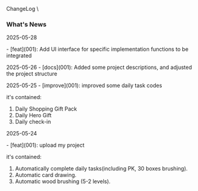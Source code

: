 ChangeLog
\
###  What's News

2025-05-28

\- [feat]\(001\): Add UI interface for specific implementation functions to be integrated


2025-05-26
\- [docs]\(001\): Added some project descriptions, and adjusted the project structure

2025-05-25
\- [improve]\(001\): improved some daily task codes

it's contained: 
1. Daily Shopping Gift Pack
2. Daily Hero Gift
3. Daily check-in

2025-05-24

\- [feat]\(001\): upload my project

it's contained: 

1. Automatically complete daily tasks(including PK, 30 boxes brushing).
2. Automatic card drawing.
3. Automatic wood brushing (5-2 levels).




